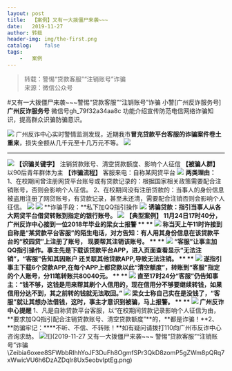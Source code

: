 ```yaml
---
layout:	post
title:	【案例】又有一大拨僵尸来袭~~~
date:	2019-11-27
author:	转载
header-img:	img/the-first.png
catalog:	false
tags:
	-	案例
---
```


<blockquote><p>转载：警惕“贷款客服”“注销账号”诈骗<br>
来源：微信公众号</p></blockquote>

#又有一大拨僵尸来袭~~~警惕“贷款客服”“注销账号”诈骗
小警[广州反诈服务号]
**广州反诈服务号**
微信号gh_79f32a34aa8c
功能介绍宣传防范电信网络诈骗知识，提高群众识骗防骗意识。

![]({{site.baseurl}}/postimg/Zeibia6oxee8QP5m0QVIFRIhMBFCM7eaFn3MR8HtpibiaNF3d1hevbyNDXNBKmP4ic2juCCL82ptJUlf1ZCGOezaTRA.gif)
广州反诈中心实时警情监测发现，近期我市**冒充贷款平台客服的诈骗案件卷土重来**，损失金额从几千元至十几万元不等。
![]({{site.baseurl}}/postimg/Zeibia6oxee8QZ0LOThUVJmTre1jAYngXYgHYGAOrERiav1mtgh4vicGahfyNodt3WpEXTZicxAnOgJfGfOVmqVXLbA.jpeg)
****
![]({{site.baseurl}}/postimg/Zeibia6oxee8QZ0LOThUVJmTre1jAYngXYTCFxj9vmNjBavfUAuibicSnY46LJicoo2wHOEFmzA67qG4FZltYiaZbgAg.jpeg)
**【识骗关键字】**
注销贷款账号、清空贷款额度、影响个人征信
**【被骗人群】**
以90后青年群体为主
**【诈骗流程】**
客服来电：自称某网贷平台
![]({{site.baseurl}}/postimg/Zeibia6oxee8QZ0LOThUVJmTre1jAYngXYRHKrKSW3prkzE7eWYXpoC26pSm23zcWFZfSwvP3WqaVsYKiampmw3Cw.gif)
**两类理由：**
1、在校期间曾注册网贷平台账号或有贷款记录的：根据国家相关政策需要配合注销账号，否则会影响个人征信。
2、在校期间没有注册贷款的：当事人的身份信息被盗用注册了网贷账号，有贷款记录，甚至未还清，需要配合注销否则会影响个人征信。
![]({{site.baseurl}}/postimg/Zeibia6oxee8QZ0LOThUVJmTre1jAYngXYccXx09nywHQ5cuP2bA51vCKo2UVaTnmKDM1DtNkQS8CZ97HjLIWeYw.png)
![]({{site.baseurl}}/postimg/Zeibia6oxee8QZ0LOThUVJmTre1jAYngXYRHKrKSW3prkzE7eWYXpoC26pSm23zcWFZfSwvP3WqaVsYKiampmw3Cw.gif)
**诈骗手段：**私下加QQ指引操作
![]({{site.baseurl}}/postimg/Zeibia6oxee8QZ0LOThUVJmTre1jAYngXYRHKrKSW3prkzE7eWYXpoC26pSm23zcWFZfSwvP3WqaVsYKiampmw3Cw.gif)
**诱骗贷款：**指引当事人从各大网贷平台借贷转账到指定的银行账号。
![]({{site.baseurl}}/postimg/Zeibia6oxee8QZ0LOThUVJmTre1jAYngXYSFvicd4jvcFBsO3mncrOyrx0IH9Z1EDZ4rQhDzKFbrs1FjednpwQdiag.jpeg)
【典型案例】
**11月24日17时40分，广州反诈中心接到一位2018年毕业的梁女士报警**
**
**
![]({{site.baseurl}}/postimg/Zeibia6oxee8QZ0LOThUVJmTre1jAYngXYalJg4u38lRsKXibFDibfpCV4oPOPudHxh12DAWUicwNz4OWicCQBbxdRvQ.jpeg)
称当天上午11时许接到自称是“某贷款平台客服”的陌生电话，**对方告知：**有人用其身份信息在该贷款平台的“校园贷”上注册了账号，
**现要帮其注销该账号。**
**
**
![]({{site.baseurl}}/postimg/Zeibia6oxee8QZ0LOThUVJmTre1jAYngXY7YAvbhKYYS9MN6w167y30UM5QxW04iazpWbZS2KTI26v29GZIee8hHw.jpeg)
“客服”让事**主加QQ指引操作**。事主先是下载该贷款平台APP，进入页面查看显示“无法注销”，“客服”告知其因账户
**还关联其他贷款APP,导致无法注销。**
**
**
![]({{site.baseurl}}/postimg/Zeibia6oxee8QZ0LOThUVJmTre1jAYngXYfnumrLibmI7d2aWqo6ibr07NQsu7c3Y1gRia9aoOZvzF9vhqAFx6CBmicA.jpeg)
遂指引事主下载6个贷款APP,在每个APP上都贷款以此“清空额度”，转账到“客服”指定的个人账号，**分11笔转账共80040元。**
**
**
![]({{site.baseurl}}/postimg/Zeibia6oxee8QZ0LOThUVJmTre1jAYngXY53WdrhrM3libdVJXL89Y2ibhVu2E67XwHsVnicXAXC0rLtP6rx0pNCLOA.jpeg)
直至17时24分“客服”仍告知事主：“钱不够，这钱是用来帮其刷个人信用的，现在信用分不够要继续转钱，**如果信用分达不到，其之前转的钱就无法取回**。”
![]({{site.baseurl}}/postimg/Zeibia6oxee8QZ0LOThUVJmTre1jAYngXYicmuKpMcZ9rdpibN9lnicq24X91jWV00rKty9fPqZesD0ny2sVgq1SuLg.gif)
梁女士称自己实在是没钱了，“客服”就让其想办法借钱，这时，**事主才意识到被骗，马上报警。**
**
**
![]({{site.baseurl}}/postimg/Zeibia6oxee8QZ0LOThUVJmTre1jAYngXYJyWOiao7qaAKVfz3VT91FJk2vgL7mt3XVOL81awp3SFwRE6rqDqTHdw.gif)
**广州反诈中心提醒******
1、凡是自称贷款平台客服，以“在校期间贷款记录影响个人征信为由，**要求加QQ指引配合注销贷款账号、清空贷款额度”**的，**都是诈骗！**2、
**防骗牢记：****不听、不信、不转账！**如有疑问请拨打110向广州市反诈中心咨询求助。
![]({{site.baseurl}}/postimg/Zeibia6oxee8QP5m0QVIFRIhMBFCM7eaFn4r7ufSm0Ma5I0nRV6UDCALV3ePbShFzvxNkzrzuyReS6j0iape39Q9w.png)![](2019-11-27
又有一大拨僵尸来袭~~~
警惕“贷款客服”“注销账号”诈骗\\Zeibia6oxee8SFWbbRIhhYoJF3DuFh8OgmfSPr3QkD8zomP5gZWm8pQRq7xWwicVU6h6DzAZDqIr8Ux5eobvIptEg.png)
